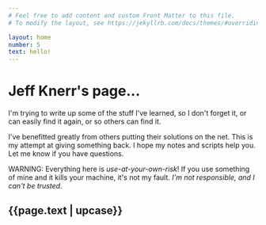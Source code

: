 ```yaml
---
# Feel free to add content and custom Front Matter to this file.
# To modify the layout, see https://jekyllrb.com/docs/themes/#overriding-theme-defaults

layout: home
number: 5
text: hello!
---
```


# Jeff Knerr's page...

I'm trying to write up some of the stuff I've learned, so I don't forget
it, or can easily find it again, or so others can find it.

I've benefitted greatly from others putting their solutions on the net. 
This is my attempt at giving something back. I hope my notes and scripts 
help you. Let me know if you have questions.

WARNING: Everything here is *use-at-your-own-risk*! If you use something of 
mine and it kills your machine, it's not my fault. 
*I'm not responsible, and I can't be trusted*.

## {{page.text | upcase}}
